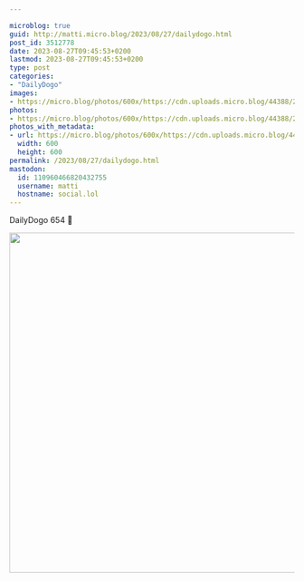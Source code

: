 ```yaml
---

microblog: true
guid: http://matti.micro.blog/2023/08/27/dailydogo.html
post_id: 3512778
date: 2023-08-27T09:45:53+0200
lastmod: 2023-08-27T09:45:53+0200
type: post
categories:
- "DailyDogo"
images:
- https://micro.blog/photos/600x/https://cdn.uploads.micro.blog/44388/2023/8bc3f7733dc14899a2e0c481328c6518.jpg
photos:
- https://micro.blog/photos/600x/https://cdn.uploads.micro.blog/44388/2023/8bc3f7733dc14899a2e0c481328c6518.jpg
photos_with_metadata:
- url: https://micro.blog/photos/600x/https://cdn.uploads.micro.blog/44388/2023/8bc3f7733dc14899a2e0c481328c6518.jpg
  width: 600
  height: 600
permalink: /2023/08/27/dailydogo.html
mastodon:
  id: 110960466820432755
  username: matti
  hostname: social.lol
---
```

DailyDogo 654 🐶

<img src="https://micro.blog/photos/600x/https://blog.martin-haehnel.de/uploads/2023/8bc3f7733dc14899a2e0c481328c6518.jpg" width="600" height="600" alt="" />
